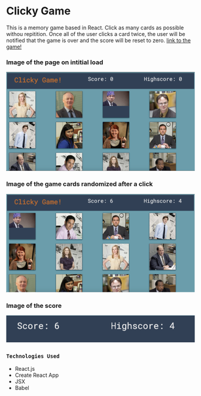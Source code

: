 
# Clicky Game

This is a memory game based in React.  Click as many cards as possible withou repitition. Once all of the user clicks a card twice, the user will be notified that the game is over and the score will be reset to zero. 
[link to the game!](https://cjstoney.github.io/clickyGame/)

### Image of the page on intitial load
![Image of page load](/public/images/readme/clickyGameRandom.png)
### Image of the game cards randomized after a click
![Image of randomized cards](/public/images/readme/clickyGameHome.png)
### Image of the score
![Image of the score](/public/images/readme/clickyGameScore.png)


### `Technologies Used`

* React.js
* Create React App
* JSX
* Babel

